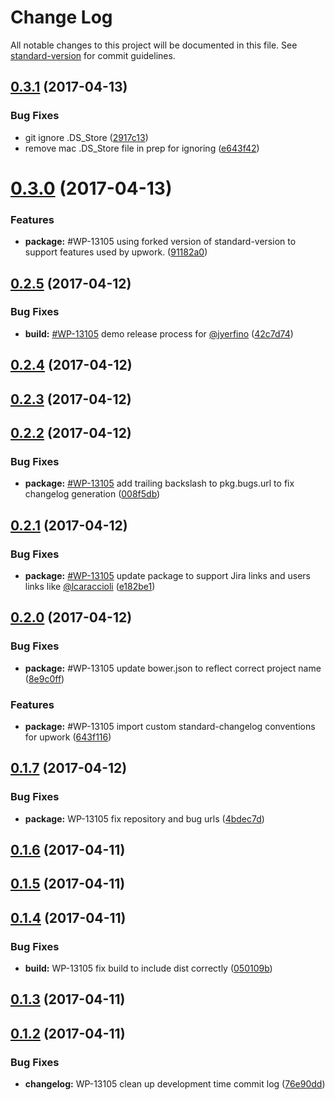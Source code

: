 # Change Log

All notable changes to this project will be documented in this file. See [standard-version](https://github.com/conventional-changelog/standard-version) for commit guidelines.

<a name="0.3.1"></a>
## [0.3.1](https://stash.odesk.com/projects/WORK/repos/up-client-library-seed/compare/v0.3.0...v0.3.1) (2017-04-13)


### Bug Fixes

* git ignore .DS_Store ([2917c13](https://stash.odesk.com/projects/WORK/repos/up-client-library-seed/commits/2917c13))
* remove mac .DS_Store file in prep for ignoring ([e643f42](https://stash.odesk.com/projects/WORK/repos/up-client-library-seed/commits/e643f42))



<a name="0.3.0"></a>
# [0.3.0](https://stash.odesk.com/projects/WORK/repos/up-client-library-seed/compare/v0.2.5...v0.3.0) (2017-04-13)


### Features

* **package:** #WP-13105 using forked version of standard-version to support features used by upwork. ([91182a0](https://stash.odesk.com/projects/WORK/repos/up-client-library-seed/commits/91182a0))



<a name="0.2.5"></a>
## [0.2.5](https://stash.odesk.com/projects/WORK/repos/up-client-library-seed/compare?targetBranch=refs%2Ftags%2Fv0.2.4&sourceBranch=refs%2Ftags%2Fv0.2.5) (2017-04-12)


### Bug Fixes

* **build:** [#WP-13105](https://jira.odesk.com/issues/WP-13105) demo release process for [@jyerfino](https://stash.odesk.com/users/jyerfino) ([42c7d74](https://stash.odesk.com/projects/WORK/repos/up-client-library-seed/commits/42c7d74))



<a name="0.2.4"></a>
## [0.2.4](https://stash.odesk.com/projects/WORK/repos/up-client-library-seed/compare?targetBranch=refs%2Ftags%2Fv0.2.3&sourceBranch=refs%2Ftags%2Fv0.2.4) (2017-04-12)



<a name="0.2.3"></a>
## [0.2.3](https://stash.odesk.com/projects/WORK/repos/up-client-library-seed/compare?targetBranch=refs%2Ftags%2Fv0.2.2&sourceBranch=refs%2Ftags%2Fv0.2.3) (2017-04-12)



<a name="0.2.2"></a>
## [0.2.2](https://stash.odesk.com/projects/WORK/repos/up-client-library-seed/compare?targetBranch=refs%2Ftags%2Fv0.2.1&sourceBranch=refs%2Ftags%2Fv0.2.2) (2017-04-12)


### Bug Fixes

* **package:** [#WP-13105](https://jira.odesk.com/issues/WP-13105) add trailing backslash to pkg.bugs.url to fix changelog generation ([008f5db](https://stash.odesk.com/projects/WORK/repos/up-client-library-seed/commits/008f5db))



<a name="0.2.1"></a>
## [0.2.1](https://stash.odesk.com/projects/WORK/repos/up-client-library-seed/compare?targetBranch=refs%2Ftags%2Fv0.2.0&sourceBranch=refs%2Ftags%2Fv0.2.1) (2017-04-12)


### Bug Fixes

* **package:** [#WP-13105](https://jira.odesk.com/issues/WP-13105) update package to support Jira links and users links like [@lcaraccioli](https://stash.odesk.com/users/lcaraccioli) ([e182be1](https://stash.odesk.com/projects/WORK/repos/up-client-library-seed/commits/e182be1))



<a name="0.2.0"></a>
## [0.2.0](https://stash.odesk.com/projects/WORK/repos/up-client-library-seed/compare?targetBranch=refs%2Ftags%2Fv0.1.7&sourceBranch=refs%2Ftags%2Fv0.2.0) (2017-04-12)


### Bug Fixes

* **package:** #WP-13105 update bower.json to reflect correct project name ([8e9c0ff](https://stash.odesk.com/projects/WORK/repos/up-client-library-seed/commits/8e9c0ff))


### Features

* **package:** #WP-13105 import custom standard-changelog conventions for upwork ([643f116](https://stash.odesk.com/projects/WORK/repos/up-client-library-seed/commits/643f116))



<a name="0.1.7"></a>
## [0.1.7](https://stash.odesk.com/projects/WORK/repos/up-client-library-seed/compare/v0.1.6...v0.1.7) (2017-04-12)


### Bug Fixes

* **package:** WP-13105 fix repository and bug urls ([4bdec7d](https://stash.odesk.com/projects/WORK/repos/up-client-library-seed/commits/4bdec7d))



<a name="0.1.6"></a>
## [0.1.6](https://stash.odesk.com/projects/WORK/repos/up-client-library-seed/browse/compare/v0.1.5...v0.1.6) (2017-04-11)



<a name="0.1.5"></a>
## [0.1.5](https://stash.odesk.com/projects/WORK/repos/up-client-library-seed/browse/compare/v0.1.4...v0.1.5) (2017-04-11)



<a name="0.1.4"></a>
## [0.1.4](https://stash.odesk.com/projects/WORK/repos/up-client-library-seed/browse/compare/v0.1.3...v0.1.4) (2017-04-11)


### Bug Fixes

* **build:** WP-13105 fix build to include dist correctly ([050109b](https://stash.odesk.com/projects/WORK/repos/up-client-library-seed/browse/commits/050109b))



<a name="0.1.3"></a>
## [0.1.3](https://stash.odesk.com/projects/WORK/repos/up-client-library-seed/browse/compare/v0.1.2...v0.1.3) (2017-04-11)



<a name="0.1.2"></a>
## [0.1.2](https://stash.odesk.com/projects/WORK/repos/up-client-library-seed/browse/compare/v0.1.1...v0.1.2) (2017-04-11)


### Bug Fixes

* **changelog:** WP-13105 clean up development time commit log ([76e90dd](https://stash.odesk.com/projects/WORK/repos/up-client-library-seed/browse/commits/76e90dd))
